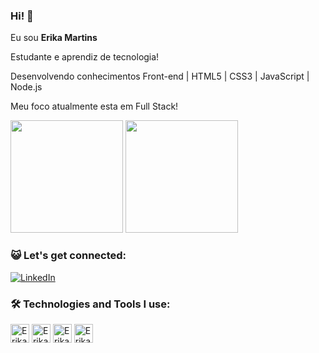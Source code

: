 ### Hi! 👋

Eu sou **Erika Martins**

Estudante e aprendiz de tecnologia!

Desenvolvendo conhecimentos Front-end | HTML5 | CSS3 | JavaScript | Node.js

Meu foco atualmente esta em Full Stack!

<div>

<img height='180em' src="https://github-readme-stats.vercel.app/api?username=Erika2121&show_icons=true&theme=radical"/>
<img height='180em' src="https://github-readme-stats.vercel.app/api/top-langs/?username=Erika2121&layout=compact&theme=radical"/>

</div>

### 😺 Let's get connected: 

[![LinkedIn](https://img.shields.io/badge/LinkedIn-0077B5?style-for-the-badge&logo=linkedin&logoColor=white)](https://www.linkedin.com/in/erikamartinsff/)

### 🛠️ Technologies and Tools I use:

<div>
<img align="center" alt="Erika-html" height="30" widht="40" src="https://cdn.jsdelivr.net/gh/devicons/devicon/icons/html5/html5-plain-wordmark.svg" />
<img align="center" alt="Erika-css3" height="30" widht="40" src="https://cdn.jsdelivr.net/gh/devicons/devicon/icons/css3/css3-plain-wordmark.svg" />
<img align="center" alt="Erika-js" height="30" widht="40" src="https://cdn.jsdelivr.net/gh/devicons/devicon/icons/javascript/javascript-plain.svg" />
<img align="center" alt="Erika-nodejs" height="30" widht="40" src="https://cdn.jsdelivr.net/gh/devicons/devicon/icons/nodejs/nodejs-plain.svg" />
          
